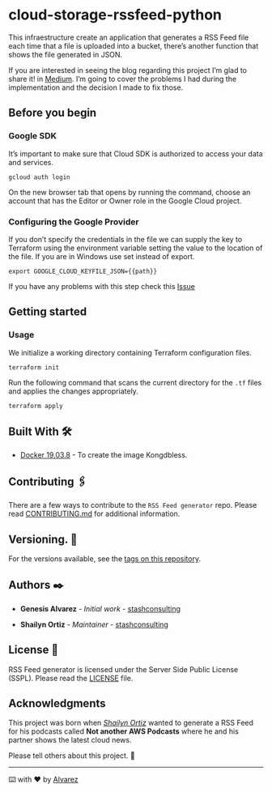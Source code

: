 # cloud-storage-rssfeed-python

This infraestructure create an application that generates a RSS Feed file each time that a file is uploaded into a bucket, there’s another function that shows the file generated in JSON.

If you are interested in seeing the blog regarding this project I’m glad to share it! in [Medium](https://medium.com/stash-media/troubleshooting-terraform-on-a-serverless-world-b4c2a6019f54). 
I’m going to cover the problems I had during the implementation and the decision I made to fix those.

## Before you begin

### Google SDK

It’s important to make sure that Cloud SDK is authorized to access your data and services.

```
gcloud auth login
```

On the new browser tab that opens by running the command, choose an account that has the Editor or Owner role in the Google Cloud project.

### Configuring the Google Provider

If you don’t specify the credentials in the file we can supply the key to Terraform using the environment variable setting the value to the location of the file. If you are in Windows use set instead of export.

```
export GOOGLE_CLOUD_KEYFILE_JSON={{path}}
```

If you have any problems with this step check this [Issue](https://github.com/hashicorp/terraform/issues/8493)

## Getting started

### Usage

We initialize a working directory containing Terraform configuration files.

```
terraform init
```

Run the following command that scans the current directory for the `.tf` files and applies the changes appropriately.

```
terraform apply
```

## Built With 🛠️

* [Docker 19.03.8](https://docs.docker.com/engine/release-notes/) -  To create the image Kongdbless.

## Contributing 🖇️

There are a few ways to contribute to the `RSS Feed generator` repo. Please read [CONTRIBUTING.md](https://github.com/stashconsulting/cloudstorage-rssfeed-python-cloudfunction/blob/master/CONTRIBUTING.md) for additional information.

## Versioning. 📌

For the versions available, see the [tags on this repository](https://github.com/stashconsulting/cloudstorage-rssfeed-python-cloudfunction/tags).

## Authors ✒️

* **Genesis Alvarez** - *Initial work* - [stashconsulting](https://github.com/stashconsulting)

* **Shailyn Ortiz** - *Maintainer* - [stashconsulting](https://github.com/stashconsulting)

## License 📄

RSS Feed generator is licensed under the Server Side Public License (SSPL). 
Please read the [LICENSE](https://github.com/stashconsulting/cloudstorage-rssfeed-python-cloudfunction/blob/master/LICENSE) file.

## Acknowledgments
This project was born when [*Shailyn Ortiz*](https://github.com/sjortiz) wanted to generate a RSS Feed for his podcasts called **Not another AWS Podcasts** where he and his partner shows the latest cloud news.

Please tell others about this project. 📢

---
⌨️ with ❤️ by [Alvarez](https://github.com/UsernameAlvarez)
